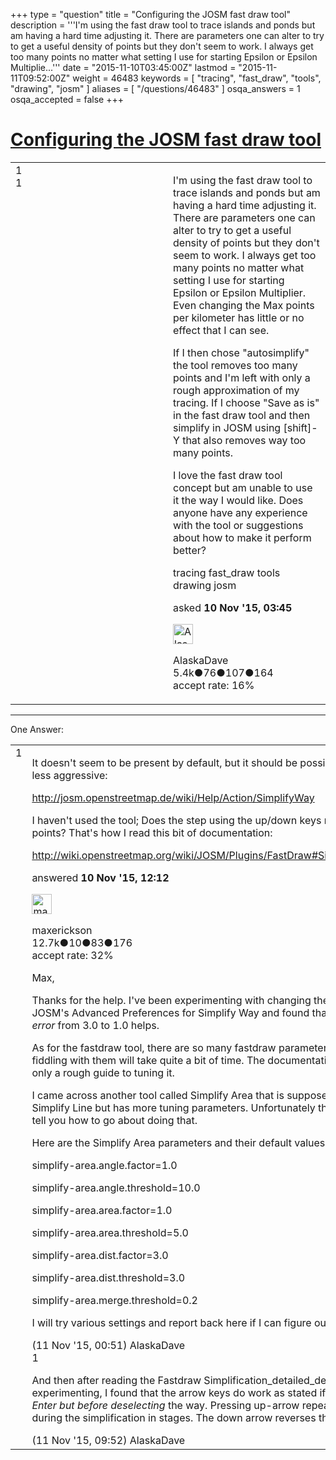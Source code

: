+++
type = "question"
title = "Configuring the JOSM fast draw tool"
description = '''I&#x27;m using the fast draw tool to trace islands and ponds but am having a hard time adjusting it. There are parameters one can alter to try to get a useful density of points but they don&#x27;t seem to work. I always get too many points no matter what setting I use for starting Epsilon or Epsilon Multiplie...'''
date = "2015-11-10T03:45:00Z"
lastmod = "2015-11-11T09:52:00Z"
weight = 46483
keywords = [ "tracing", "fast_draw", "tools", "drawing", "josm" ]
aliases = [ "/questions/46483" ]
osqa_answers = 1
osqa_accepted = false
+++

<div class="headNormal">

# [Configuring the JOSM fast draw tool](/questions/46483/configuring-the-josm-fast-draw-tool)

</div>

<div id="main-body">

<div id="askform">

<table id="question-table" style="width:100%;">
<colgroup>
<col style="width: 50%" />
<col style="width: 50%" />
</colgroup>
<tbody>
<tr>
<td style="width: 30px; vertical-align: top"><div class="vote-buttons">
<span id="post-46483-upvote" class="ajax-command post-vote up" rel="nofollow" title="I like this post (click again to cancel)"> </span>
<div id="post-46483-score" class="post-score" title="current number of votes">
1
</div>
<span id="post-46483-downvote" class="ajax-command post-vote down" rel="nofollow" title="I dont like this post (click again to cancel)"> </span> <span id="favorite-mark" class="ajax-command favorite-mark" rel="nofollow" title="mark/unmark this question as favorite (click again to cancel)"> </span>
<div id="favorite-count" class="favorite-count">
1
</div>
</div></td>
<td><div id="item-right">
<div class="question-body">
<p>I'm using the fast draw tool to trace islands and ponds but am having a hard time adjusting it. There are parameters one can alter to try to get a useful density of points but they don't seem to work. I always get too many points no matter what setting I use for starting Epsilon or Epsilon Multiplier. Even changing the Max points per kilometer has little or no effect that I can see.</p>
<p>If I then chose "autosimplify" the tool removes too many points and I'm left with only a rough approximation of my tracing. If I choose "Save as is" in the fast draw tool and then simplify in JOSM using [shift]-Y that also removes way too many points.</p>
<p>I love the fast draw tool concept but am unable to use it the way I would like. Does anyone have any experience with the tool or suggestions about how to make it perform better?</p>
</div>
<div id="question-tags" class="tags-container tags">
<span class="post-tag tag-link-tracing" rel="tag" title="see questions tagged &#39;tracing&#39;">tracing</span> <span class="post-tag tag-link-fast_draw" rel="tag" title="see questions tagged &#39;fast_draw&#39;">fast_draw</span> <span class="post-tag tag-link-tools" rel="tag" title="see questions tagged &#39;tools&#39;">tools</span> <span class="post-tag tag-link-drawing" rel="tag" title="see questions tagged &#39;drawing&#39;">drawing</span> <span class="post-tag tag-link-josm" rel="tag" title="see questions tagged &#39;josm&#39;">josm</span>
</div>
<div id="question-controls" class="post-controls">
&#10;</div>
<div class="post-update-info-container">
<div class="post-update-info post-update-info-user">
<p>asked <strong>10 Nov '15, 03:45</strong></p>
<img src="https://secure.gravatar.com/avatar/04dddf6f5ffde333747d385af3ce5829?s=32&amp;d=identicon&amp;r=g" class="gravatar" width="32" height="32" alt="AlaskaDave&#39;s gravatar image" />
<p><span>AlaskaDave</span><br />
<span class="score" title="5415 reputation points"><span>5.4k</span></span><span title="76 badges"><span class="badge1">●</span><span class="badgecount">76</span></span><span title="107 badges"><span class="silver">●</span><span class="badgecount">107</span></span><span title="164 badges"><span class="bronze">●</span><span class="badgecount">164</span></span><br />
<span class="accept_rate" title="Rate of the user&#39;s accepted answers">accept rate:</span> <span title="AlaskaDave has 17 accepted answers">16%</span></p>
</div>
</div>
<div id="comments-container-46483" class="comments-container">
&#10;</div>
<div id="comment-tools-46483" class="comment-tools">
&#10;</div>
<div class="clear">
&#10;</div>
<div id="comment-46483-form-container" class="comment-form-container">
&#10;</div>
<div class="clear">
&#10;</div>
</div></td>
</tr>
</tbody>
</table>

------------------------------------------------------------------------

<div class="tabBar">

<span id="sort-top"></span>

<div class="headQuestions">

One Answer:

</div>

</div>

<span id="46489"></span>

<div id="answer-container-46489" class="answer">

<table style="width:100%;">
<colgroup>
<col style="width: 50%" />
<col style="width: 50%" />
</colgroup>
<tbody>
<tr>
<td style="width: 30px; vertical-align: top"><div class="vote-buttons">
<span id="post-46489-upvote" class="ajax-command post-vote up" rel="nofollow" title="I like this post (click again to cancel)"> </span>
<div id="post-46489-score" class="post-score" title="current number of votes">
1
</div>
<span id="post-46489-downvote" class="ajax-command post-vote down" rel="nofollow" title="I dont like this post (click again to cancel)"> </span>
</div></td>
<td><div class="item-right">
<div class="answer-body">
<p>It doesn't seem to be present by default, but it should be possible to make the JOSM simplify less aggressive:</p>
<p><a href="http://josm.openstreetmap.de/wiki/Help/Action/SimplifyWay">http://josm.openstreetmap.de/wiki/Help/Action/SimplifyWay</a></p>
<p>I haven't used the tool; Does the step using the up/down keys not change the number of points? That's how I read this bit of documentation:</p>
<p><a href="http://wiki.openstreetmap.org/wiki/JOSM/Plugins/FastDraw#Simplification_detailed_description">http://wiki.openstreetmap.org/wiki/JOSM/Plugins/FastDraw#Simplification_detailed_description</a></p>
</div>
<div class="answer-controls post-controls">
&#10;</div>
<div class="post-update-info-container">
<div class="post-update-info post-update-info-user">
<p>answered <strong>10 Nov '15, 12:12</strong></p>
<img src="https://secure.gravatar.com/avatar/c860445e868ebb21da141635a4aa7b06?s=32&amp;d=identicon&amp;r=g" class="gravatar" width="32" height="32" alt="maxerickson&#39;s gravatar image" />
<p><span>maxerickson</span><br />
<span class="score" title="12700 reputation points"><span>12.7k</span></span><span title="10 badges"><span class="badge1">●</span><span class="badgecount">10</span></span><span title="83 badges"><span class="silver">●</span><span class="badgecount">83</span></span><span title="176 badges"><span class="bronze">●</span><span class="badgecount">176</span></span><br />
<span class="accept_rate" title="Rate of the user&#39;s accepted answers">accept rate:</span> <span title="maxerickson has 93 accepted answers">32%</span></p>
</div>
</div>
<div id="comments-container-46489" class="comments-container">
<span id="46520"></span>
<div id="comment-46520" class="comment">
<div id="post-46520-score" class="comment-score">
&#10;</div>
<div class="comment-text">
<p>Max,</p>
<p>Thanks for the help. I've been experimenting with changing the controlling parameter in JOSM's Advanced Preferences for Simplify Way and found that lowering <em>simplify-way.max-error</em> from 3.0 to 1.0 helps.</p>
<p>As for the fastdraw tool, there are so many fastdraw parameters in Advanced Preferences that fiddling with them will take quite a bit of time. The documentation is not very well written so it's only a rough guide to tuning it.</p>
<p>I came across another tool called Simplify Area that is supposedly able to do the same thing as Simplify Line but has more tuning parameters. Unfortunately the brief descriptive notes don't tell you how to go about doing that.</p>
<p>Here are the Simplify Area parameters and their default values:</p>
<p>simplify-area.angle.factor=1.0</p>
<p>simplify-area.angle.threshold=10.0</p>
<p>simplify-area.area.factor=1.0</p>
<p>simplify-area.area.threshold=5.0</p>
<p>simplify-area.dist.factor=3.0</p>
<p>simplify-area.dist.threshold=3.0</p>
<p>simplify-area.merge.threshold=0.2</p>
<p>I will try various settings and report back here if I can figure out how to use that tool.</p>
</div>
<div id="comment-46520-info" class="comment-info">
<span class="comment-age">(11 Nov '15, 00:51)</span> <span class="comment-user userinfo">AlaskaDave</span>
</div>
</div>
<span id="46526"></span>
<div id="comment-46526" class="comment">
<div id="post-46526-score" class="comment-score">
1
</div>
<div class="comment-text">
<p>And then after reading the Fastdraw Simplification_detailed_description again and doing some experimenting, I found that the arrow keys do work as stated if you apply them <em>after pressing Enter but before deselecting</em> the way. Pressing up-arrow repeatedly restores points discarded during the simplification in stages. The down arrow reverses the effect.</p>
</div>
<div id="comment-46526-info" class="comment-info">
<span class="comment-age">(11 Nov '15, 09:52)</span> <span class="comment-user userinfo">AlaskaDave</span>
</div>
</div>
</div>
<div id="comment-tools-46489" class="comment-tools">
&#10;</div>
<div class="clear">
&#10;</div>
<div id="comment-46489-form-container" class="comment-form-container">
&#10;</div>
<div class="clear">
&#10;</div>
</div></td>
</tr>
</tbody>
</table>

</div>

<div class="paginator-container-left">

</div>

</div>

</div>

